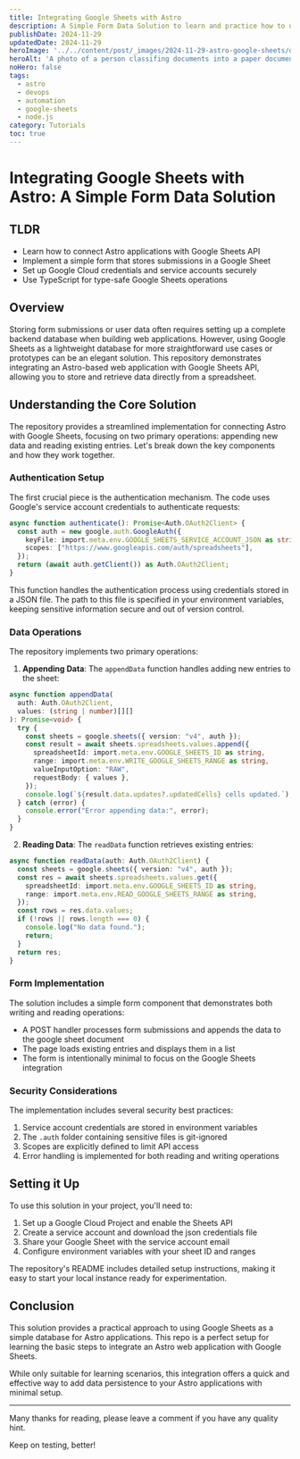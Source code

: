 ```yaml
---
title: Integrating Google Sheets with Astro
description: A Simple Form Data Solution to learn and practice how to use Google Sheets as the backend for Astro web applications. For example to store simple forms data like contact forms or Call To Actions. 
publishDate: 2024-11-29
updatedDate: 2024-11-29
heroImage: '../../content/post/_images/2024-11-29-astro-google-sheets/documents-folder.jpg'
heroAlt: 'A photo of a person classifing documents into a paper documents folder.'
noHero: false
tags:
  - astro
  - devops
  - automation
  - google-sheets
  - node.js
category: Tutorials
toc: true
---
```


# Integrating Google Sheets with Astro: A Simple Form Data Solution

## TLDR
- Learn how to connect Astro applications with Google Sheets API
- Implement a simple form that stores submissions in a Google Sheet
- Set up Google Cloud credentials and service accounts securely
- Use TypeScript for type-safe Google Sheets operations

## Overview
Storing form submissions or user data often requires setting up a complete backend database when building web applications. However, using Google Sheets as a lightweight database for more straightforward use cases or prototypes can be an elegant solution. This repository demonstrates integrating an Astro-based web application with Google Sheets API, allowing you to store and retrieve data directly from a spreadsheet.

## Understanding the Core Solution
The repository provides a streamlined implementation for connecting Astro with Google Sheets, focusing on two primary operations: appending new data and reading existing entries. Let's break down the key components and how they work together.

### Authentication Setup
The first crucial piece is the authentication mechanism. The code uses Google's service account credentials to authenticate requests:

```typescript
async function authenticate(): Promise<Auth.OAuth2Client> {
  const auth = new google.auth.GoogleAuth({
    keyFile: import.meta.env.GOOGLE_SHEETS_SERVICE_ACCOUNT_JSON as string,
    scopes: ["https://www.googleapis.com/auth/spreadsheets"],
  });
  return (await auth.getClient()) as Auth.OAuth2Client;
}
```

This function handles the authentication process using credentials stored in a JSON file. The path to this file is specified in your environment variables, keeping sensitive information secure and out of version control.

### Data Operations
The repository implements two primary operations:

1. **Appending Data**: The `appendData` function handles adding new entries to the sheet:
```typescript
async function appendData(
  auth: Auth.OAuth2Client,
  values: (string | number)[][]
): Promise<void> {
  try {
    const sheets = google.sheets({ version: "v4", auth });
    const result = await sheets.spreadsheets.values.append({
      spreadsheetId: import.meta.env.GOOGLE_SHEETS_ID as string,
      range: import.meta.env.WRITE_GOOGLE_SHEETS_RANGE as string,
      valueInputOption: "RAW",
      requestBody: { values },
    });
    console.log(`${result.data.updates?.updatedCells} cells updated.`);
  } catch (error) {
    console.error("Error appending data:", error);
  }
}
```

2. **Reading Data**: The `readData` function retrieves existing entries:
```typescript
async function readData(auth: Auth.OAuth2Client) {
  const sheets = google.sheets({ version: "v4", auth });
  const res = await sheets.spreadsheets.values.get({
    spreadsheetId: import.meta.env.GOOGLE_SHEETS_ID as string,
    range: import.meta.env.READ_GOOGLE_SHEETS_RANGE as string,
  });
  const rows = res.data.values;
  if (!rows || rows.length === 0) {
    console.log("No data found.");
    return;
  }
  return res;
}
```

### Form Implementation
The solution includes a simple form component that demonstrates both writing and reading operations:

- A POST handler processes form submissions and appends the data to the google sheet document
- The page loads existing entries and displays them in a list
- The form is intentionally minimal to focus on the Google Sheets integration

### Security Considerations
The implementation includes several security best practices:

1. Service account credentials are stored in environment variables
2. The `.auth` folder containing sensitive files is git-ignored
3. Scopes are explicitly defined to limit API access
4. Error handling is implemented for both reading and writing operations



## Setting it Up

To use this solution in your project, you'll need to:

1. Set up a Google Cloud Project and enable the Sheets API
2. Create a service account and download the json credentials file
3. Share your Google Sheet with the service account email
4. Configure environment variables with your sheet ID and ranges


The repository's README includes detailed setup instructions, making it easy to start your local instance ready for experimentation.


## Conclusion

This solution provides a practical approach to using Google Sheets as a simple database for Astro applications. This repo is a perfect setup for learning the basic steps to integrate an Astro web application with Google Sheets.

While only suitable for learning scenarios, this integration offers a quick and effective way to add data persistence to your Astro applications with minimal setup. 

------
Many thanks for reading, please leave a comment if you have any quality hint.

Keep on testing, better!
